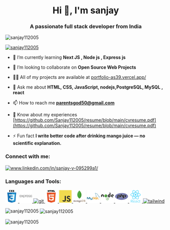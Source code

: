 <h1 align="center">Hi 👋, I'm sanjay</h1>
<h3 align="center">A passionate full stack developer from India</h3>

<p align="left"> <img src="https://komarev.com/ghpvc/?username=sanjay112005&label=Profile%20views&color=0e75b6&style=flat" alt="sanjay112005" /> </p>

<p align="left"> <a href="https://github.com/ryo-ma/github-profile-trophy"><img src="https://github-profile-trophy.vercel.app/?username=sanjay112005" alt="sanjay112005" /></a> </p>

- 🌱 I’m currently learning **Next JS , Node js , Express js**

- 👯 I’m looking to collaborate on **Open Source Web Projects**

- 👨‍💻 All of my projects are available at [portfolio-as39.vercel.app/](portfolio-as39.vercel.app/)

- 💬 Ask me about **HTML, CSS, JavaScript, nodejs,PostgreSQL, MySQL , react**

- 📫 How to reach me **parentsgod50@gmail.com**

- 📄 Know about my experiences [https://github.com/Sanjay112005/resume/blob/main/cvresume.pdf](https://github.com/Sanjay112005/resume/blob/main/cvresume.pdf)

- ⚡ Fun fact **I write better code after drinking mango juice — no scientific explanation.**

<h3 align="left">Connect with me:</h3>
<p align="left">
<a href="https://linkedin.com/in/www.linkedin.com/in/sanjay-v-095299a1/" target="blank"><img align="center" src="https://raw.githubusercontent.com/rahuldkjain/github-profile-readme-generator/master/src/images/icons/Social/linked-in-alt.svg" alt="www.linkedin.com/in/sanjay-v-095299a1/" height="30" width="40" /></a>
</p>

<h3 align="left">Languages and Tools:</h3>
<p align="left"> <a href="https://www.w3schools.com/css/" target="_blank" rel="noreferrer"> <img src="https://raw.githubusercontent.com/devicons/devicon/master/icons/css3/css3-original-wordmark.svg" alt="css3" width="40" height="40"/> </a> <a href="https://expressjs.com" target="_blank" rel="noreferrer"> <img src="https://raw.githubusercontent.com/devicons/devicon/master/icons/express/express-original-wordmark.svg" alt="express" width="40" height="40"/> </a> <a href="https://git-scm.com/" target="_blank" rel="noreferrer"> <img src="https://www.vectorlogo.zone/logos/git-scm/git-scm-icon.svg" alt="git" width="40" height="40"/> </a> <a href="https://www.w3.org/html/" target="_blank" rel="noreferrer"> <img src="https://raw.githubusercontent.com/devicons/devicon/master/icons/html5/html5-original-wordmark.svg" alt="html5" width="40" height="40"/> </a> <a href="https://developer.mozilla.org/en-US/docs/Web/JavaScript" target="_blank" rel="noreferrer"> <img src="https://raw.githubusercontent.com/devicons/devicon/master/icons/javascript/javascript-original.svg" alt="javascript" width="40" height="40"/> </a> <a href="https://www.mongodb.com/" target="_blank" rel="noreferrer"> <img src="https://raw.githubusercontent.com/devicons/devicon/master/icons/mongodb/mongodb-original-wordmark.svg" alt="mongodb" width="40" height="40"/> </a> <a href="https://www.mysql.com/" target="_blank" rel="noreferrer"> <img src="https://raw.githubusercontent.com/devicons/devicon/master/icons/mysql/mysql-original-wordmark.svg" alt="mysql" width="40" height="40"/> </a> <a href="https://nodejs.org" target="_blank" rel="noreferrer"> <img src="https://raw.githubusercontent.com/devicons/devicon/master/icons/nodejs/nodejs-original-wordmark.svg" alt="nodejs" width="40" height="40"/> </a> <a href="https://www.php.net" target="_blank" rel="noreferrer"> <img src="https://raw.githubusercontent.com/devicons/devicon/master/icons/php/php-original.svg" alt="php" width="40" height="40"/> </a> <a href="https://reactjs.org/" target="_blank" rel="noreferrer"> <img src="https://raw.githubusercontent.com/devicons/devicon/master/icons/react/react-original-wordmark.svg" alt="react" width="40" height="40"/> </a> <a href="https://tailwindcss.com/" target="_blank" rel="noreferrer"> <img src="https://www.vectorlogo.zone/logos/tailwindcss/tailwindcss-icon.svg" alt="tailwind" width="40" height="40"/> </a> </p>

<p><img align="left" src="https://github-readme-stats.vercel.app/api/top-langs?username=sanjay112005&show_icons=true&locale=en&layout=compact" alt="sanjay112005" /></p>

<p>&nbsp;<img align="center" src="https://github-readme-stats.vercel.app/api?username=sanjay112005&show_icons=true&locale=en" alt="sanjay112005" /></p>

<p><img align="center" src="https://github-readme-streak-stats.herokuapp.com/?user=sanjay112005&" alt="sanjay112005" /></p>
